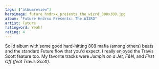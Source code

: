 ```yaml
---
tags: ["albumreview"]
heroimage: future_hndrxx_presents_the_wizrd_300x300.jpg
album: "Future Hndrxx Presents: The WIZRD"
artist: Future
ratingword: Yeah!
rating: 4
---
```


Solid album with some good hard-hitting 808 mafia (among others) beats and the
standard Future flow that you'd expect. I really enjoyed the Travis Scott
feature too. My favorite tracks were _Jumpin on a Jet_, _F&amp;N_, and _First
Off (feat Travis Scott)_.
